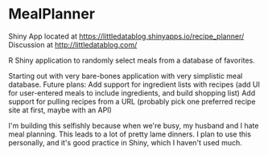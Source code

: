# MealPlanner
Shiny App located at https://littledatablog.shinyapps.io/recipe_planner/
Discussion at http://littledatablog.com/

R Shiny application to randomly select meals from a database of favorites.

Starting out with very bare-bones application with very simplistic meal database.
Future plans:
  Add support for ingredient lists with recipes (add UI for user-entered meals to include ingredients, and build shopping list)
  Add support for pulling recipes from a URL (probably pick one preferred recipe site at first, maybe with an API)
  
I'm building this selfishly because when we're busy, my husband and I hate meal planning. This leads to a lot of pretty lame dinners. I plan to use this personally, and it's good practice in Shiny, which I haven't used much.

